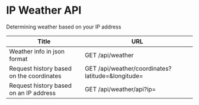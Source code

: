 # IP Weather API
Determining weather based on your IP address

| Title | URL |
| ------ | ------ |
| Weather info in json format | GET /api/weather |
| Request history based on the coordinates | GET /api/weather/coordinates?latitude=<latitude>&longitude=<longitude> |
| Request history based on an IP address | GET /api/weather/api?ip= |
